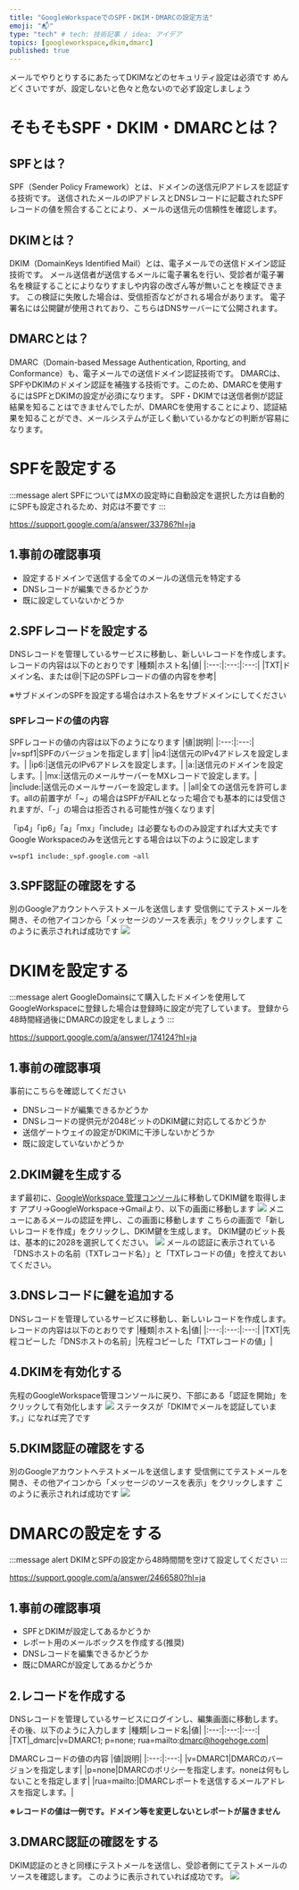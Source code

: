 ```yaml
---
title: "GoogleWorkspaceでのSPF・DKIM・DMARCの設定方法"
emoji: "📬"
type: "tech" # tech: 技術記事 / idea: アイデア
topics: [googleworkspace,dkim,dmarc]
published: true
---
```


メールでやりとりするにあたってDKIMなどのセキュリティ設定は必須です
めんどくさいですが、設定しないと色々と危ないので必ず設定しましょう
# そもそもSPF・DKIM・DMARCとは？
## SPFとは？
SPF（Sender Policy Framework）とは、ドメインの送信元IPアドレスを認証する技術です。
送信されたメールのIPアドレスとDNSレコードに記載されたSPFレコードの値を照合することにより、メールの送信元の信頼性を確認します。
## DKIMとは？
DKIM（DomainKeys Identified Mail）とは、電子メールでの送信ドメイン認証技術です。
メール送信者が送信するメールに電子署名を行い、受診者が電子署名を検証することによりなりすましや内容の改ざん等が無いことを検証できます。
この検証に失敗した場合は、受信拒否などがされる場合があります。
電子署名には公開鍵が使用されており、こちらはDNSサーバーにて公開されます。
## DMARCとは？
DMARC（Domain-based Message Authentication, Rporting, and Conformance）も、電子メールでの送信ドメイン認証技術です。
DMARCは、SPFやDKIMのドメイン認証を補強する技術です。このため、DMARCを使用するにはSPFとDKIMの設定が必須になります。
SPF・DKIMでは送信者側が認証結果を知ることはできませんでしたが、DMARCを使用することにより、認証結果を知ることができ、メールシステムが正しく動いているかなどの判断が容易になります。
# SPFを設定する
:::message alert
SPFについてはMXの設定時に自動設定を選択した方は自動的にSPFも設定されるため、対応は不要です
:::

https://support.google.com/a/answer/33786?hl=ja

## 1.事前の確認事項
- 設定するドメインで送信する全てのメールの送信元を特定する
- DNSレコードが編集できるかどうか
- 既に設定していないかどうか
## 2.SPFレコードを設定する
DNSレコードを管理しているサービスに移動し、新しいレコードを作成します。
レコードの内容は以下のとおりです
|種類|ホスト名|値|
|:---:|:---:|:---:|
|TXT|ドメイン名、または@|下記のSPFレコードの値の内容を参考|

※サブドメインのSPFを設定する場合はホスト名をサブドメインにしてください
### SPFレコードの値の内容
SPFレコードの値の内容は以下のようになります
|値|説明|
|:---:|:---:|
|v=spf1|SPFのバージョンを指定します|
|ip4:|送信元のIPv4アドレスを設定します。|
|ip6:|送信元のIPv6アドレスを設定します。|
|a:|送信元のドメインを設定します。|
|mx:|送信元のメールサーバーをMXレコードで設定します。|
|include:|送信元のメールサーバーを設定します。|
|all|全ての送信元を許可します。allの前置字が「~」の場合はSPFがFAILとなった場合でも基本的には受信されますが、「-」の場合は拒否される可能性が強くなります|

「ip4」「ip6」「a」「mx」「include」は必要なもののみ設定すれば大丈夫です
Google Workspaceのみを送信元とする場合は以下のように設定します
```
v=spf1 include:_spf.google.com ~all
```
## 3.SPF認証の確認をする
別のGoogleアカウントへテストメールを送信します
受信側にてテストメールを開き、その他アイコンから「メッセージのソースを表示」をクリックします
このように表示されれば成功です
![](/images/0c10d8df0b06f8/image(6).png)
# DKIMを設定する
:::message alert
GoogleDomainsにて購入したドメインを使用してGoogleWorkspaceに登録した場合は登録時に設定が完了しています。
登録から48時間経過後にDMARCの設定をしましょう
:::

https://support.google.com/a/answer/174124?hl=ja

## 1.事前の確認事項
事前にこちらを確認してください
- DNSレコードが編集できるかどうか
- DNSレコードの提供元が2048ビットのDKIM鍵に対応してるかどうか
- 送信ゲートウェイの設定がDKIMに干渉しないかどうか
- 既に設定していないかどうか
## 2.DKIM鍵を生成する
まず最初に、[GoogleWorkspace 管理コンソール](https://admin.google.com)に移動してDKIM鍵を取得します
アプリ→GoogleWorkspace→Gmailより、以下の画面に移動します
![](/images/0c10d8df0b06f8/image(1).png)
メニューにあるメールの認証を押し、この画面に移動します
こちらの画面で「新しいレコードを作成」をクリックし、DKIM鍵を生成します。
DKIM鍵のビット長は、基本的に2028を選択してください。
![](/images/0c10d8df0b06f8/image(2).png)
メールの認証に表示されている「DNSホストの名前（TXTレコード名）」と「TXTレコードの値」を控えておいてください。
## 3.DNSレコードに鍵を追加する
DNSレコードを管理しているサービスに移動し、新しいレコードを作成します。
レコードの内容は以下のとおりです
|種類|ホスト名|値|
|:---:|:---:|:---:|
|TXT|先程コピーした「DNSホストの名前」|先程コピーした「TXTレコードの値」|
## 4.DKIMを有効化する
先程のGoogleWorkspace管理コンソールに戻り、下部にある「認証を開始」をクリックして有効化します
![](/images/0c10d8df0b06f8/image(3).png)
ステータスが「DKIMでメールを認証しています。」になれば完了です
## 5.DKIM認証の確認をする
別のGoogleアカウントへテストメールを送信します
受信側にてテストメールを開き、その他アイコンから「メッセージのソースを表示」をクリックします
このように表示されれば成功です
![](/images/0c10d8df0b06f8/image(4).png)

# DMARCの設定をする
:::message alert
DKIMとSPFの設定から48時間間を空けて設定してください
:::

https://support.google.com/a/answer/2466580?hl=ja

## 1.事前の確認事項
- SPFとDKIMが設定してあるかどうか
- レポート用のメールボックスを作成する(推奨)
- DNSレコードを編集できるかどうか
- 既にDMARCが設定してあるかどうか
## 2.レコードを作成する
DNSレコードを管理しているサービスにログインし、編集画面に移動します。
その後、以下のように入力します
|種類|レコード名|値|
|:---:|:---:|:---:|
|TXT|_dmarc|v=DMARC1; p=none; rua=mailto:dmarc@hogehoge.com|

DMARCレコードの値の内容
|値|説明|
|:---:|:---:|
|v=DMARC1|DMARCのバージョンを指定します|
|p=none|DMARCのポリシーを指定します。noneは何もしないことを指定します|
|rua=mailto:|DMARCレポートを送信するメールアドレスを指定します。|

**※レコードの値は一例です。ドメイン等を変更しないとレポートが届きません**
## 3.DMARC認証の確認をする
DKIM認証のときと同様にテストメールを送信し、受診者側にてテストメールのソースを確認します。
このように表示されていれば成功です。
![](/images/0c10d8df0b06f8/image(5).png)
